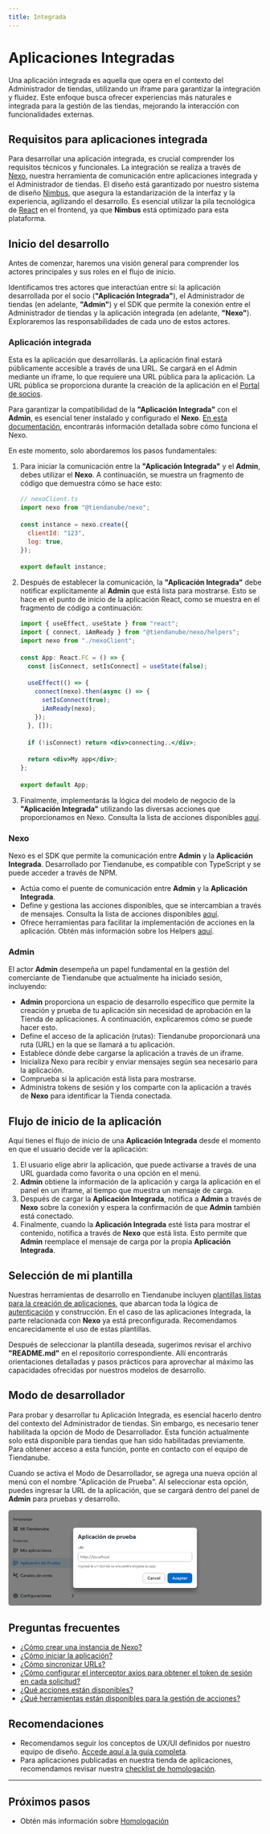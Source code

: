 ```yaml
---
title: Integrada
---
```


# Aplicaciones Integradas

Una aplicación integrada es aquella que opera en el contexto del Administrador de tiendas, utilizando un iframe para garantizar la integración y fluidez. Este enfoque busca ofrecer experiencias más naturales e integrada para la gestión de las tiendas, mejorando la interacción con funcionalidades externas.

## Requisitos para aplicaciones integrada

Para desarrollar una aplicación integrada, es crucial comprender los requisitos técnicos y funcionales. La integración se realiza a través de [Nexo](../developer-tools//nexo.md), nuestra herramienta de comunicación entre aplicaciones integrada y el Administrador de tiendas. El diseño está garantizado por nuestro sistema de diseño [Nimbus](../developer-tools/nimbus.md), que asegura la estandarización de la interfaz y la experiencia, agilizando el desarrollo. Es esencial utilizar la pila tecnológica de [React](https://react.dev) en el frontend, ya que **Nimbus** está optimizado para esta plataforma.

## Inicio del desarrollo

Antes de comenzar, haremos una visión general para comprender los actores principales y sus roles en el flujo de inicio.

Identificamos tres actores que interactúan entre sí: la aplicación desarrollada por el socio (**"Aplicación Integrada"**), el Administrador de tiendas (en adelante, **"Admin"**) y el SDK que permite la conexión entre el Administrador de tiendas y la aplicación integrada (en adelante, **"Nexo"**). Exploraremos las responsabilidades de cada uno de estos actores.

### Aplicación integrada

Esta es la aplicación que desarrollarás. La aplicación final estará públicamente accesible a través de una URL. Se cargará en el Admin mediante un iframe, lo que requiere una URL pública para la aplicación. La URL pública se proporciona durante la creación de la aplicación en el [Portal de socios](https://partners.tiendanube.com).

Para garantizar la compatibilidad de la **"Aplicación Integrada"** con el **Admin**, es esencial tener instalado y configurado el **Nexo**. [En esta documentación](../developer-tools//nexo.md), encontrarás información detallada sobre cómo funciona el Nexo.

En este momento, solo abordaremos los pasos fundamentales:

1. Para iniciar la comunicación entre la **"Aplicación Integrada"** y el **Admin**, debes utilizar el **Nexo**. A continuación, se muestra un fragmento de código que demuestra cómo se hace esto:

   ```jsx
   // nexoClient.ts
   import nexo from "@tiendanube/nexo";

   const instance = nexo.create({
     clientId: "123",
     log: true,
   });

   export default instance;
   ```

2. Después de establecer la comunicación, la **"Aplicación Integrada"** debe notificar explícitamente al **Admin** que está lista para mostrarse. Esto se hace en el punto de inicio de la aplicación React, como se muestra en el fragmento de código a continuación:

   ```jsx
   import { useEffect, useState } from "react";
   import { connect, iAmReady } from "@tiendanube/nexo/helpers";
   import nexo from "./nexoClient";

   const App: React.FC = () => {
     const [isConnect, setIsConnect] = useState(false);

     useEffect(() => {
       connect(nexo).then(async () => {
         setIsConnect(true);
         iAmReady(nexo);
       });
     }, []);

     if (!isConnect) return <div>connecting..</div>;

     return <div>My app</div>;
   };

   export default App;
   ```

3. Finalmente, implementarás la lógica del modelo de negocio de la **"Aplicación Integrada"** utilizando las diversas acciones que proporcionamos en Nexo. Consulta la lista de acciones disponibles [aquí](../developer-tools/nexo.md#actions).

### Nexo

Nexo es el SDK que permite la comunicación entre **Admin** y la **Aplicación Integrada**. Desarrollado por Tiendanube, es compatible con TypeScript y se puede acceder a través de NPM.

- Actúa como el puente de comunicación entre **Admin** y la **Aplicación Integrada**.
- Define y gestiona las acciones disponibles, que se intercambian a través de mensajes. Consulta la lista de acciones disponibles [aquí](../developer-tools/nexo.md#actions).
- Ofrece herramientas para facilitar la implementación de acciones en la aplicación. Obtén más información sobre los Helpers [aquí](../developer-tools/nexo.md#helpers).

### Admin

El actor **Admin** desempeña un papel fundamental en la gestión del comerciante de Tiendanube que actualmente ha iniciado sesión, incluyendo:

- **Admin** proporciona un espacio de desarrollo específico que permite la creación y prueba de tu aplicación sin necesidad de aprobación en la Tienda de aplicaciones. A continuación, explicaremos cómo se puede hacer esto.
- Define el acceso de la aplicación (rutas): Tiendanube proporcionará una ruta (URL) en la que se llamará a tu aplicación.
- Establece dónde debe cargarse la aplicación a través de un iframe.
- Inicializa Nexo para recibir y enviar mensajes según sea necesario para la aplicación.
- Comprueba si la aplicación está lista para mostrarse.
- Administra tokens de sesión y los comparte con la aplicación a través de **Nexo** para identificar la Tienda conectada.

## Flujo de inicio de la aplicación

Aquí tienes el flujo de inicio de una **Aplicación Integrada** desde el momento en que el usuario decide ver la aplicación:

1. El usuario elige abrir la aplicación, que puede activarse a través de una URL guardada como favorita o una opción en el menú.
2. **Admin** obtiene la información de la aplicación y carga la aplicación en el panel en un iframe, al tiempo que muestra un mensaje de carga.
3. Después de cargar la **Aplicación Integrada**, notifica a **Admin** a través de **Nexo** sobre la conexión y espera la confirmación de que **Admin** también está conectado.
4. Finalmente, cuando la **Aplicación Integrada** esté lista para mostrar el contenido, notifica a través de **Nexo** que está lista. Esto permite que **Admin** reemplace el mensaje de carga por la propia **Aplicación Integrada**.

## Selección de mi plantilla

Nuestras herramientas de desarrollo en Tiendanube incluyen [plantillas listas para la creación de aplicaciones](../developer-tools/templates#tipos-de-template), que abarcan toda la lógica de [autenticación](../applications/overview#autenticando-seu-aplicativo) y construcción. En el caso de las aplicaciones Integrada, la parte relacionada con **Nexo** ya está preconfigurada. Recomendamos encarecidamente el uso de estas plantillas.

Después de seleccionar la plantilla deseada, sugerimos revisar el archivo **"README.md"** en el repositorio correspondiente. Allí encontrarás orientaciones detalladas y pasos prácticos para aprovechar al máximo las capacidades ofrecidas por nuestros modelos de desarrollo.

## Modo de desarrollador

Para probar y desarrollar tu Aplicación Integrada, es esencial hacerlo dentro del contexto del Administrador de tiendas. Sin embargo, es necesario tener habilitada la opción de Modo de Desarrollador. Esta función actualmente solo está disponible para tiendas que han sido habilitadas previamente. Para obtener acceso a esta función, ponte en contacto con el equipo de Tiendanube.

Cuando se activa el Modo de Desarrollador, se agrega una nueva opción al menú con el nombre "Aplicación de Prueba". Al seleccionar esta opción, puedes ingresar la URL de la aplicación, que se cargará dentro del panel de **Admin** para pruebas y desarrollo.

![Modo de desarrollo](../../../../../static/img/es/dev-mode.png "Modo de desarrollo")

## Preguntas frecuentes

- [¿Cómo crear una instancia de Nexo?](../developer-tools/nexo#create-a-nexo-instance)
- [¿Cómo iniciar la aplicación?](../developer-tools/nexo#check-if-the-app-is-connected)
- [¿Cómo sincronizar URLs?](../developer-tools/nexo#enable-route-synchronization)
- [¿Cómo configurar el interceptor axios para obtener el token de sesión en cada solicitud?](../developer-tools/nexo#get-session-token)
- [¿Qué acciones están disponibles?](../developer-tools/nexo#actions)
- [¿Qué herramientas están disponibles para la gestión de acciones?](../developer-tools/nexo#helpers)

## Recomendaciones

- Recomendamos seguir los conceptos de UX/UI definidos por nuestro equipo de diseño. [Accede aquí a la guía completa](../design-guidelines/overview.md).
- Para aplicaciones publicadas en nuestra tienda de aplicaciones, recomendamos revisar nuestra [checklist de homologación](../homologation/overview.md).

---

## Próximos pasos

- Obtén más información sobre [Homologación](../homologation/overview.md)
